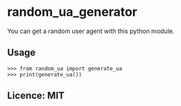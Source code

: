 # random_ua_generator
You can get a random user agent with this python module.

## Usage
```
>>> from random_ua import generate_ua
>>> print(generate_ua())

```
## Licence: MIT